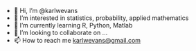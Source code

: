 - 👋 Hi, I’m @karlwevans
- 👀 I’m interested in statistics, probability, applied mathematics
- 🌱 I’m currently learning R, Python, Matlab
- 💞️ I’m looking to collaborate on ...
- 📫 How to reach me karlwevans@gmail.com

<!---
karlwevans/karlwevans is a ✨ special ✨ repository because its `README.md` (this file) appears on your GitHub profile.
You can click the Preview link to take a look at your changes.
--->
